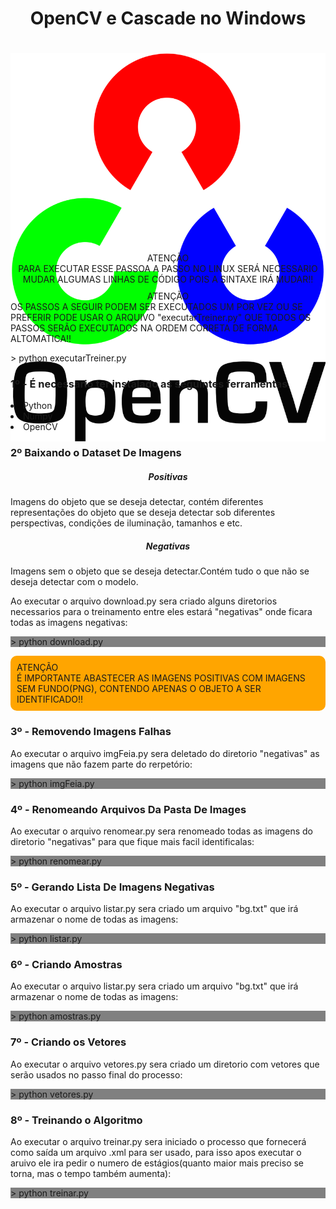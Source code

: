 <h1 align="center"> OpenCV e Cascade no Windows</h1>

<h1 style="height: 300px" align="center">
  <img alt="NextLevelWeek" title="#NextLevelWeek" src="public/opencv.png" />
</h1>

<div style="background-color: red; border-radius: 10px;">
    <div align="center">ATENÇÃO</div>
    <div align="center">PARA EXECUTAR ESSE PASSOA A PASSO NO LINUX SERÁ 
        NECESSARIO MUDAR ALGUMAS LINHAS DE CÓDIGO POIS A SINTAXE IRÁ MUDAR!!
    </div>
</div>


<div style="margin-top: 10px; background-color: orange; border-radius: 10px;">
<div>
    <div align="center">ATENÇÃO</div>
    <div>OS PASSOS A SEGUIR PODEM SER EXECUTADOS UM POR VEZ OU SE PREFERIR PODE USAR
        O ARQUIVO "executarTreiner.py" QUE TODOS OS PASSOS SERÃO EXECUTADOS NA ORDEM CORRETA DE FORMA ALTOMATICA!!
    </div>
    <p style="background-color: gray;"> > python executarTreiner.py</p>
</div>
</div>

<div style="margin-top: 10px;" >
    <h3 style="font-weight: bold;">1º - É necessario ter instalado as seguintes ferramentas</h3>
    <li class="bg-white">Python</li>
    <li class="bg-light">Numpy</li>
    <li class="bg-white">OpenCV</li>
</div>

<div style="margin-top: 10px;">
<h3 style="font-weight: bold;">2º Baixando o Dataset De Imagens</h3>
<h5 align="center" style="font-weight: bold;">Positivas</h5>
<p class="bg-white">Imagens do objeto que se deseja detectar, contém diferentes representações
    do objeto que se deseja detectar sob diferentes perspectivas, condições de iluminação, tamanhos e etc.</p>
<h5 align="center" style="font-weight: bold;">Negativas</h5>
<p class="bg-white">Imagens sem o objeto que se deseja detectar.Contém tudo o que não se deseja detectar com o modelo.</p>


<p class="bg-light">Ao executar o arquivo download.py sera criado alguns diretorios necessarios para o treinamento entre eles estará "negativas" onde ficara todas as imagens negativas:</p>
<p style="background-color: gray;"> > python download.py</p>
</div>

<div style="padding: 10px; margin-top: 10px; background-color: orange; border-radius: 10px;">
    <div class="d-flex justify-content-center">ATENÇÃO</div>
    <div class="d-flex justify-content-center">É IMPORTANTE ABASTECER AS IMAGENS POSITIVAS COM IMAGENS
        SEM FUNDO(PNG), CONTENDO APENAS O OBJETO A SER IDENTIFICADO!!</div>
</div>

<h3 style="font-weight: bold;">3º - Removendo Imagens Falhas</h3>
<p>Ao executar o arquivo imgFeia.py sera deletado do diretorio
    "negativas" as imagens que não fazem parte do rerpetório:</p>
<p style="background-color: gray;"> > python imgFeia.py</p>

<h3 style="font-weight: bold;">4º - Renomeando Arquivos Da Pasta De Images</h3>
<p>Ao executar o arquivo renomear.py sera renomeado todas as imagens do
    diretorio "negativas" para que fique mais facil identificalas:</p>
<p style="background-color: gray;"> > python renomear.py</p>

<h3 style="font-weight: bold;">5º - Gerando Lista De Imagens Negativas</h3>
<p class="bg-light">Ao executar o arquivo listar.py sera criado um arquivo "bg.txt" que irá
    armazenar o nome de todas as imagens:</p>
<p style="background-color: gray;"> > python listar.py</p>

<h3 style="font-weight: bold;">6º - Criando Amostras</h3>
<p>Ao executar o arquivo listar.py sera criado um arquivo "bg.txt" que irá
    armazenar o nome de todas as imagens:</p>
<p style="background-color: gray;"> > python amostras.py</p>

<h3 style="font-weight: bold;">7º - Criando os Vetores</h3>
<p>Ao executar o arquivo vetores.py sera criado um diretorio com vetores que
    serão usados no passo final do processo:</p>
<p style="background-color: gray;"> > python vetores.py</p>

<h3 style="font-weight: bold;">8º - Treinando o Algoritmo</h3>
<p >Ao executar o arquivo treinar.py sera iniciado o processo que fornecerá como
    saída um arquivo .xml para ser usado, para isso apos executar o aruivo ele ira pedir o numero de
    estágios(quanto maior mais preciso se torna, mas o tempo também aumenta):</p>
<p style="background-color: gray;"> > python treinar.py</p>